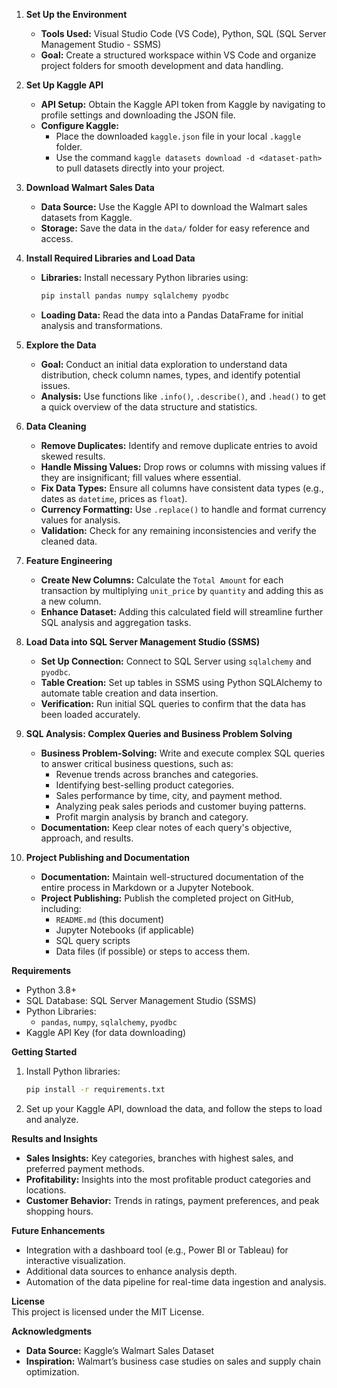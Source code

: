 

1. **Set Up the Environment**  
   - **Tools Used:** Visual Studio Code (VS Code), Python, SQL (SQL Server Management Studio - SSMS)
   - **Goal:** Create a structured workspace within VS Code and organize project folders for smooth development and data handling.

2. **Set Up Kaggle API**  
   - **API Setup:** Obtain the Kaggle API token from Kaggle by navigating to profile settings and downloading the JSON file.
   - **Configure Kaggle:**  
     - Place the downloaded `kaggle.json` file in your local `.kaggle` folder.
     - Use the command `kaggle datasets download -d <dataset-path>` to pull datasets directly into your project.

3. **Download Walmart Sales Data**  
   - **Data Source:** Use the Kaggle API to download the Walmart sales datasets from Kaggle.
   - **Storage:** Save the data in the `data/` folder for easy reference and access.

4. **Install Required Libraries and Load Data**  
   - **Libraries:** Install necessary Python libraries using:
     ```bash
     pip install pandas numpy sqlalchemy pyodbc
     ```
   - **Loading Data:** Read the data into a Pandas DataFrame for initial analysis and transformations.

5. **Explore the Data**  
   - **Goal:** Conduct an initial data exploration to understand data distribution, check column names, types, and identify potential issues.
   - **Analysis:** Use functions like `.info()`, `.describe()`, and `.head()` to get a quick overview of the data structure and statistics.

6. **Data Cleaning**  
   - **Remove Duplicates:** Identify and remove duplicate entries to avoid skewed results.
   - **Handle Missing Values:** Drop rows or columns with missing values if they are insignificant; fill values where essential.
   - **Fix Data Types:** Ensure all columns have consistent data types (e.g., dates as `datetime`, prices as `float`).
   - **Currency Formatting:** Use `.replace()` to handle and format currency values for analysis.
   - **Validation:** Check for any remaining inconsistencies and verify the cleaned data.

7. **Feature Engineering**  
   - **Create New Columns:** Calculate the `Total Amount` for each transaction by multiplying `unit_price` by `quantity` and adding this as a new column.
   - **Enhance Dataset:** Adding this calculated field will streamline further SQL analysis and aggregation tasks.

8. **Load Data into SQL Server Management Studio (SSMS)**  
   - **Set Up Connection:** Connect to SQL Server using `sqlalchemy` and `pyodbc`.
   - **Table Creation:** Set up tables in SSMS using Python SQLAlchemy to automate table creation and data insertion.
   - **Verification:** Run initial SQL queries to confirm that the data has been loaded accurately.

9. **SQL Analysis: Complex Queries and Business Problem Solving**  
   - **Business Problem-Solving:** Write and execute complex SQL queries to answer critical business questions, such as:
     - Revenue trends across branches and categories.
     - Identifying best-selling product categories.
     - Sales performance by time, city, and payment method.
     - Analyzing peak sales periods and customer buying patterns.
     - Profit margin analysis by branch and category.
   - **Documentation:** Keep clear notes of each query's objective, approach, and results.

10. **Project Publishing and Documentation**  
    - **Documentation:** Maintain well-structured documentation of the entire process in Markdown or a Jupyter Notebook.
    - **Project Publishing:** Publish the completed project on GitHub, including:
      - `README.md` (this document)
      - Jupyter Notebooks (if applicable)
      - SQL query scripts
      - Data files (if possible) or steps to access them.

**Requirements**  
- Python 3.8+
- SQL Database: SQL Server Management Studio (SSMS)
- Python Libraries:
  - `pandas`, `numpy`, `sqlalchemy`, `pyodbc`
- Kaggle API Key (for data downloading)

**Getting Started**  

1. Install Python libraries:
   ```bash
   pip install -r requirements.txt
   ```
2. Set up your Kaggle API, download the data, and follow the steps to load and analyze.


**Results and Insights**  
- **Sales Insights:** Key categories, branches with highest sales, and preferred payment methods.
- **Profitability:** Insights into the most profitable product categories and locations.
- **Customer Behavior:** Trends in ratings, payment preferences, and peak shopping hours.

**Future Enhancements**  
- Integration with a dashboard tool (e.g., Power BI or Tableau) for interactive visualization.
- Additional data sources to enhance analysis depth.
- Automation of the data pipeline for real-time data ingestion and analysis.

**License**  
This project is licensed under the MIT License.

**Acknowledgments**  
- **Data Source:** Kaggle’s Walmart Sales Dataset
- **Inspiration:** Walmart’s business case studies on sales and supply chain optimization.

